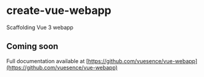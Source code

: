 # create-vue-webapp

Scaffolding Vue 3 webapp

## Coming soon

<!-- With NPM:

```bash
$ npm create vue-webapp
```

With Yarn:

```bash
$ yarn create vue-webapp
```

With PNPM:

```bash
$ pnpm create vue-webapp
```

With Bun:

```bash
$ bunx create-vue-webapp
```

Then follow the prompts! -->

Full documentation available at [https://github.com/vuesence/vue-webapp](https://github.com/vuesence/vue-webapp)
